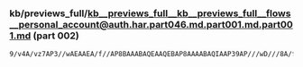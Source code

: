 ### kb/previews_full/kb__previews_full__kb__previews_full__flows__personal_account@auth.har.part046.md.part001.md.part001.md (part 002)

```md
9/v4A/vz7AP3//wAEAAEA/f//AP8BAAABAQEAAQEBAP8AAAABAQIAAP39AP///wD///8A/f7+AAEBAQACAgIA//7+AP3//gAAAAAAAgICAAEBAAD/
```

```
